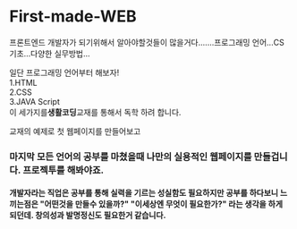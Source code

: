# First-made-WEB
프론트엔드 개발자가 되기위해서 알아야할것들이 많을거다.......프로그래밍 언어...CS기초...다양한 실무방법...

일단 프로그래밍 언어부터 해보자!<br>
1.HTML<br>
2.CSS<br>
3.JAVA Script<br>
이 세가지를<strong>생활코딩</strong>교재를 통해서 독학 하려 합니다. 

교재의 예제로 첫 웹페이지를 만들어보고
<h3>마지막 모든 언어의 공부를 마쳤을때 나만의 실용적인 웹페이지를 만들겁니다. 프로젝투를 해봐야죠.</h3>
<h4>개발자라는 직업은 공부를 통해 실력을 기르는 <strong>성실함</strong>도 필요하지만 공부를 하다보니 느끼는점은
  "어떤것을 만들수 있을까?" "이세상엔 무엇이 필요한가?" 라는 생각을 하게 되던데. <strong>창의성</strong>과 <strong>발명정신</strong>도 필요한거 같습니다.</h4>
